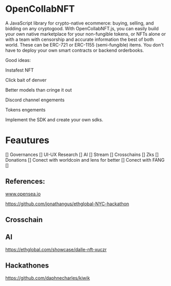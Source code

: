 # OpenCollabNFT


A JavaScript library for crypto-native ecommerce: buying, selling, and bidding on any cryptogood. With OpenCollabNFT.js, you can easily build your own native marketplace for your non-fungible tokens, or NFTs alone or with a team with censorship and accurate information the best of both world. These can be ERC-721 or ERC-1155 (semi-fungible) items. You don't have to deploy your own smart contracts or backend orderbooks.

Good ideas:

Instafest NFT 

Click bait of denver

Better models than cringe it out

Discord channel engements

Tokens engements 

Implement the SDK and create your own sdks.

# Feautures

[] Governances
[] UI-UX Research
[] AI
[] Stream
[] Crosschains
[] Zks
[] Donations
[] Conect with worldcoin and lens for better
[] Conect with FANG 
[] 


## References:

www.opensea.io

https://github.com/jonathangus/ethglobal-NYC-hackathon

## Crosschain


## AI

https://ethglobal.com/showcase/dalle-nft-xuczr


## Hackathones

https://github.com/daphnecharles/kiwik

